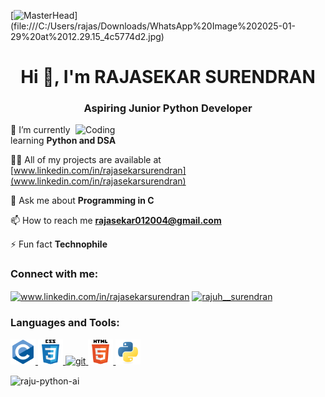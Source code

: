 
[![MasterHead](https://1.bp.blogspot.com/-7A4WynwLsM...)](file:///C:/Users/rajas/Downloads/WhatsApp%20Image%202025-01-29%20at%2012.29.15_4c5774d2.jpg)
<h1 align="center">Hi 👋, I'm RAJASEKAR SURENDRAN</h1>
<h3 align="center">Aspiring Junior Python Developer</h3>
<img align="right" alt="Coding" width="400" src="https://media1.giphy.com/media/v1.Y2lkPTc5MGI3NjExeXhxOW85dG1scnBnMmszdmRsaXVuNzF4Y3Fsb2R6emxvYnUzNWsxZiZlcD12MV9pbnRlcm5hbF9naWZfYnlfaWQmY3Q9Zw/26tn33aiTi1jkl6H6/giphy.gif")

🌱 I’m currently learning **Python and DSA**

 👨‍💻 All of my projects are available at [www.linkedin.com/in/rajasekarsurendran](www.linkedin.com/in/rajasekarsurendran)

💬 Ask me about **Programming in C**

📫 How to reach me **rajasekar012004@gmail.com**

⚡ Fun fact **Technophile**

<h3 align="left">Connect with me:</h3>
<p align="left">
<a href="https://linkedin.com/in/www.linkedin.com/in/rajasekarsurendran" target="blank"><img align="center" src="https://raw.githubusercontent.com/rahuldkjain/github-profile-readme-generator/master/src/images/icons/Social/linked-in-alt.svg" alt="www.linkedin.com/in/rajasekarsurendran" height="30" width="40" /></a>
<a href="https://instagram.com/rajuh__surendran" target="blank"><img align="center" src="https://raw.githubusercontent.com/rahuldkjain/github-profile-readme-generator/master/src/images/icons/Social/instagram.svg" alt="rajuh__surendran" height="30" width="40" /></a>
</p>

<h3 align="left">Languages and Tools:</h3>
<p align="left"> <a href="https://www.cprogramming.com/" target="_blank" rel="noreferrer"> <img src="https://raw.githubusercontent.com/devicons/devicon/master/icons/c/c-original.svg" alt="c" width="40" height="40"/> </a> <a href="https://www.w3schools.com/css/" target="_blank" rel="noreferrer"> <img src="https://raw.githubusercontent.com/devicons/devicon/master/icons/css3/css3-original-wordmark.svg" alt="css3" width="40" height="40"/> </a> <a href="https://git-scm.com/" target="_blank" rel="noreferrer"> <img src="https://www.vectorlogo.zone/logos/git-scm/git-scm-icon.svg" alt="git" width="40" height="40"/> </a> <a href="https://www.w3.org/html/" target="_blank" rel="noreferrer"> <img src="https://raw.githubusercontent.com/devicons/devicon/master/icons/html5/html5-original-wordmark.svg" alt="html5" width="40" height="40"/> </a> <a href="https://www.python.org" target="_blank" rel="noreferrer"> <img src="https://raw.githubusercontent.com/devicons/devicon/master/icons/python/python-original.svg" alt="python" width="40" height="40"/> </a> </p>

<p><img align="center" src="https://github-readme-stats.vercel.app/api/top-langs?username=raju-python-ai&show_icons=true&locale=en&layout=compact" alt="raju-python-ai" /></p>

